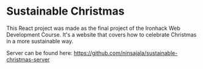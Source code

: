 # Sustainable Christmas

This React project was made as the final project of the Ironhack Web Development Course. It's a website that covers how to celebrate Christmas in a more sustainable way.

Server can be found here: https://github.com/ninsajala/sustainable-christmas-server 
